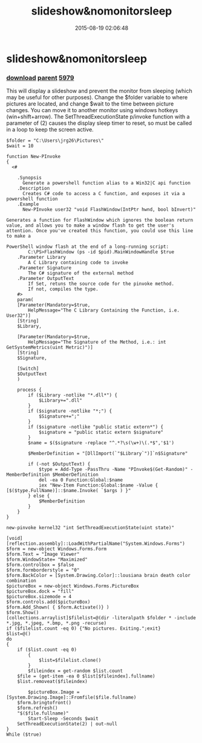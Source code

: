 ﻿---
pid:            5978
parent:         5977
children:       5979
poster:         james gentile
title:          slideshow&nomonitorsleep
date:           2015-08-19 02:06:48
description:    This will display a slideshow and prevent the monitor from sleeping (which may be useful for other purposes). Change the $folder variable to where pictures are located, and change $wait to the time between picture changes. You can move it to another monitor using windows hotkeys (win+shift+arrow). The SetThreadExecutionState p/invoke function with a parameter of (2) causes the display sleep timer to reset, so must be called in a loop to keep the screen active.
format:         posh
---

# slideshow&nomonitorsleep

### [download](5978.ps1) [parent](5977.md) [5979](5979.md)

This will display a slideshow and prevent the monitor from sleeping (which may be useful for other purposes). Change the $folder variable to where pictures are located, and change $wait to the time between picture changes. You can move it to another monitor using windows hotkeys (win+shift+arrow). The SetThreadExecutionState p/invoke function with a parameter of (2) causes the display sleep timer to reset, so must be called in a loop to keep the screen active.

```posh
$folder = "C:\Users\jrg26\Pictures\"
$wait = 10

function New-PInvoke
{
  <#

    .Synopsis
      Generate a powershell function alias to a Win32|C api function
    .Description
      Creates C# code to access a C function, and exposes it via a powershell function
    .Example
      New-PInvoke user32 "void FlashWindow(IntPtr hwnd, bool bInvert)"

Generates a function for FlashWindow which ignores the boolean return value, and allows you to make a window flash to get the user's attention. Once you've created this function, you could use this line to make a 

PowerShell window flash at the end of a long-running script:
        C:\PS>FlashWindow (ps -id $pid).MainWindowHandle $true
    .Parameter Library
        A C Library containing code to invoke
    .Parameter Signature
        The C# signature of the external method
    .Parameter OutputText
        If Set, retuns the source code for the pinvoke method.
        If not, compiles the type. 
    #>
    param(
    [Parameter(Mandatory=$true, 
        HelpMessage="The C Library Containing the Function, i.e. User32")]
    [String]
    $Library,

    [Parameter(Mandatory=$true,
        HelpMessage="The Signature of the Method, i.e.: int GetSystemMetrics(uint Metric)")]
    [String]
    $Signature,

    [Switch]
    $OutputText
    )

    process {
        if ($Library -notlike "*.dll*") {
            $Library+=".dll"
        }
        if ($signature -notlike "*;") {
            $Signature+=";"
        }
        if ($signature -notlike "public static extern*") {
            $signature = "public static extern $signature"
        }
        $name = $($signature -replace "^.*?\s(\w+)\(.*$",'$1')

        $MemberDefinition = "[DllImport(`"$Library`")]`n$Signature"

        if (-not $OutputText) {
            $type = Add-Type -PassThru -Name "PInvoke$(Get-Random)" -MemberDefinition $MemberDefinition
            del -ea 0 Function:Global:$name
            iex "New-Item Function:Global:$name -Value { [$($type.FullName)]::$name.Invoke( `$args ) }"
        } else {
            $MemberDefinition
        }
    }
}

new-pinvoke kernel32 "int SetThreadExecutionState(uint state)"

[void][reflection.assembly]::LoadWithPartialName("System.Windows.Forms")
$form = new-object Windows.Forms.Form
$form.Text = "Image Viewer"
$form.WindowState= "Maximized"
$form.controlbox = $false
$form.formborderstyle = "0"
$form.BackColor = [System.Drawing.Color]::lousiana brain death color combination
$pictureBox = new-object Windows.Forms.PictureBox
$pictureBox.dock = "fill"
$pictureBox.sizemode = 4
$form.controls.add($pictureBox)
$form.Add_Shown( { $form.Activate()} )
$form.Show()
[collections.arraylist]$filelist=@(dir -literalpath $folder * -include *.jpg, *.jpeg, *.bmp, *.png -recurse)
if ($filelist.count -eq 0) {"No pictures. Exiting.";exit}
$list=@()
do
{
	if ($list.count -eq 0) 
    	{ 
        	$list=$filelist.clone() 
    	}
    	$fileindex = get-random $list.count
	$file = (get-item -ea 0 $list[$fileindex].fullname)
	$list.removeat($fileindex)

        $pictureBox.Image = [System.Drawing.Image]::Fromfile($file.fullname)
	$form.bringtofront()
	$form.refresh()
	"$($file.fullname)"
        Start-Sleep -Seconds $wait    
	SetThreadExecutionState(2) | out-null
}
While ($true)
```
